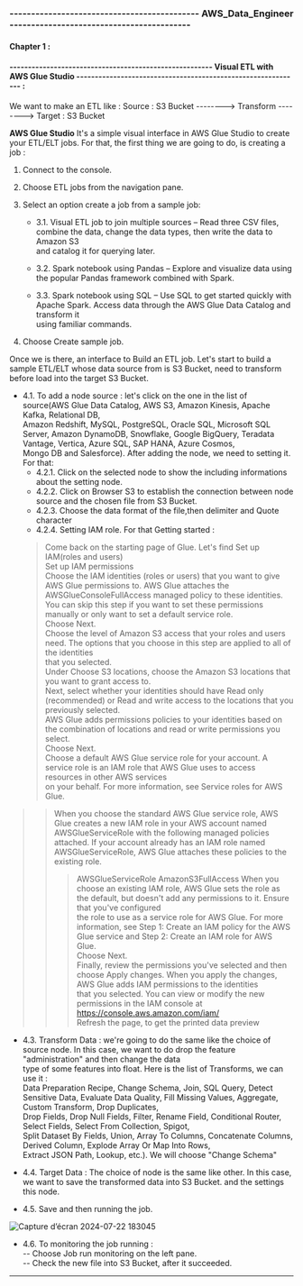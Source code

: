 ### -------------------------------------------- AWS_Data_Engineer ------------------------------------------

#### Chapter 1 : 
#### ------------------------------------------------------- Visual ETL with AWS Glue Studio ------------------------------------------------------------- :

 We want to make an ETL like : Source : S3 Bucket  --------> Transform --------> Target : S3 Bucket 

**AWS Glue Studio** It's a simple visual interface in AWS Glue Studio to create your ETL/ELT jobs. For that, the first thing we are going to do, is creating a job :

1. Connect to the console.
2. Choose ETL jobs from the navigation pane.
3. Select an option create a job from a sample job: 
   - 3.1. Visual ETL job to join multiple sources – Read three CSV files, combine the data, change the data types, then write the data to Amazon S3 <br> and catalog it for querying later.
   - 3.2. Spark notebook using Pandas – Explore and visualize data using the popular Pandas framework combined with Spark.<br>

   - 3.3. Spark notebook using SQL – Use SQL to get started quickly with Apache Spark. Access data through the AWS Glue Data Catalog and transform it<br> using familiar commands.

4. Choose Create sample job.

Once we is there, an interface to Build an ETL job.
Let's start to build a sample ETL/ELT whose data source from is S3 Bucket, need to transform before load into the target S3 Bucket.<br>

   - 4.1. To add a node source : let's click on the one in the list of source(AWS Glue Data Catalog, AWS S3, Amazon Kinesis, Apache Kafka, Relational DB, <br> Amazon Redshift, MySQL, PostgreSQL, Oracle SQL, Microsoft SQL Server, Amazon DynamoDB, Snowflake, Google BigQuery, Teradata Vantage, Vertica, Azure SQL, SAP HANA, Azure Cosmos,<br> Mongo DB and Salesforce). After adding the node, we need to setting it. For that:<br>
      + 4.2.1. Click on the selected node to show the including informations about the setting node.<br>
      + 4.2.2. Click on Browser S3 to establish the connection between node source and the chosen file from S3 Bucket.<br>
      + 4.2.3. Choose the data format of the file,then delimiter and Quote character <br>
      + 4.2.4. Setting IAM role. For that Getting started : <br>
     > Come back on the starting page of Glue. Let's find Set up IAM(roles and users) <br>
     > Set up IAM permissions <br>
     > Choose the IAM identities (roles or users) that you want to give AWS Glue permissions to. AWS Glue attaches the AWSGlueConsoleFullAccess managed policy to these 
                  identities. You can skip this step if you want to set these permissions manually or only want to set a default service role.<br>
     > Choose Next.<br>
     > Choose the level of Amazon S3 access that your roles and users need. The options that you choose in this step are applied to all of the identities<br> that you 
                   selected.<br>
     > Under Choose S3 locations, choose the Amazon S3 locations that you want to grant access to.<br>
     > Next, select whether your identities should have Read only (recommended) or Read and write access to the locations that you previously selected.<br> AWS Glue adds 
                   permissions policies to your identities based on the combination of locations and read or write permissions you select.<br>
     > Choose Next.<br>
     > Choose a default AWS Glue service role for your account. A service role is an IAM role that AWS Glue uses to access resources in other AWS services<br> on your behalf. For more information, see Service roles for AWS Glue.<br>
>> When you choose the standard AWS Glue service role, AWS Glue creates a new IAM role in your AWS account named AWSGlueServiceRole with the following managed policies attached. If your account already has an IAM role named AWSGlueServiceRole, AWS Glue attaches these policies to the existing role.
>>> AWSGlueServiceRole
>>> AmazonS3FullAccess
>> When you choose an existing IAM role, AWS Glue sets the role as the default, but doesn't add any permissions to it. Ensure that you've configured<br> the role to use as a service role for AWS Glue. For more information, see Step 1: Create an IAM policy for the AWS<br> Glue service and Step 2: Create an IAM role for AWS Glue.<br>
> Choose Next.<br>
> Finally, review the permissions you've selected and then choose Apply changes. When you apply the changes, AWS Glue adds IAM permissions to the identities<br> that you selected. You can view or modify the new permissions in the IAM console at https://console.aws.amazon.com/iam/<br>
> Refresh the page, to get the printed data preview<br>

- 4.3. Transform Data : we're going to do the same like the choice of source node. In this case, we want to do drop the feature "administration" and then change the data<br> type of some features into float. Here is the list of Transforms, we can use it : <br>
Data Preparation Recipe, Change Schema, Join, SQL Query, Detect Sensitive Data, Evaluate Data Quality, Fill Missing Values, Aggregate, Custom Transform, Drop Duplicates,<br> Drop Fields, Drop Null Fields, Filter, Rename Field, Conditional Router, Select Fields, Select From Collection, Spigot,<br> Split Dataset By Fields, Union, Array To Columns, Concatenate Columns, Derived Column, Explode Array Or Map Into Rows,<br> Extract JSON Path, Lookup, etc.). We will choose "Change Schema"<br>

- 4.4. Target Data : The choice of node is the same like other. In this case, we want to save the transformed data into S3 Bucket. and the settings this node.<br>

- 4.5. Save and then running the job.<br>

![Capture d’écran 2024-07-22 183045](https://github.com/user-attachments/assets/cf93f76d-09b9-458e-b03e-4d15c2c317b6)

- 4.6. To monitoring the job running : <br>
       -- Choose Job run monitoring on the left pane.<br>
       -- Check the new file into S3 Bucket, after it succeeded.<br>

---------------------------------------------------------------------------


